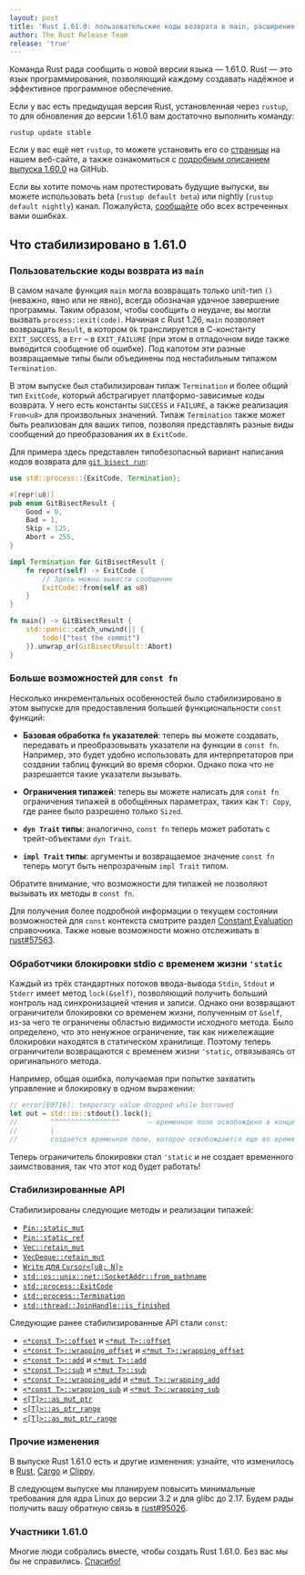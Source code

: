 ```yaml
---
layout: post
title: 'Rust 1.61.0: пользовательские коды возврата в main, расширение возможностей const fn и изменение ограничителей IO-блокировок'
author: The Rust Release Team
release: 'true'
---
```


Команда Rust рада сообщить о новой версии языка — 1.61.0. Rust — это язык программирования, позволяющий каждому создавать надёжное и эффективное программное обеспечение.

Если у вас есть предыдущая версия Rust, установленная через <code>rustup</code>, то для обновления до версии 1.61.0 вам достаточно выполнить команду:

```console
rustup update stable
```

Если у вас ещё нет `rustup`, то можете установить его со [страницы] на нашем веб-сайте, а также ознакомиться с [подробным описанием выпуска 1.60.0] на GitHub.

Если вы хотите помочь нам протестировать будущие выпуски, вы можете использовать beta (`rustup default beta`) или nightly (`rustup default nightly`) канал. Пожалуйста, [сообщайте] обо всех встреченных вами ошибках.

## Что стабилизировано в 1.61.0

### Пользовательские коды возврата из `main`

В самом начале функция `main` могла возвращать только unit-тип `()` (неважно, явно или не явно), всегда обозначая удачное завершение программы. Таким образом, чтобы сообщить о неудаче, вы могли вызвать `process::exit(code)`. Начиная с Rust 1.26, `main` позволяет возвращать `Result`, в котором `Ok` транслируется в С-константу `EXIT_SUCCESS`, а `Err` – в `EXIT_FAILURE` (при этом в отладочном виде также выводится сообщение об ошибке). Под капотом эти разные возвращаемые типы были объединены под нестабильным типажом `Termination`.

В этом выпуске был стабилизирован типаж `Termination` и более общий тип `ExitCode`, который абстрагирует платформо-зависимые коды возврата. У него есть константы `SUCCESS` и `FAILURE`, а также реализация `From<u8>` для произвольных значений. Типаж `Termination` также может быть реализован для ваших типов, позволяя представлять разные виды сообщений до преобразования их в `ExitCode`.

Для примера здесь представлен типобезопасный вариант написания кодов возврата для [`git bisect run`]:

```rust
use std::process::{ExitCode, Termination};

#[repr(u8)]
pub enum GitBisectResult {
    Good = 0,
    Bad = 1,
    Skip = 125,
    Abort = 255,
}

impl Termination for GitBisectResult {
    fn report(self) -> ExitCode {
        // Здесь можно вывести сообщение
        ExitCode::from(self as u8)
    }
}

fn main() -> GitBisectResult {
    std::panic::catch_unwind(|| {
        todo!("test the commit")
    }).unwrap_or(GitBisectResult::Abort)
}
```

### Больше возможностей для `const fn`

Несколько инкрементальных особенностей было стабилизировано в этом выпуске для предоставления большей функциональности `const` функций:

- **Базовая обработка `fn` указателей**: теперь вы можете создавать, передавать и преобразовывать указатели на функции в `const fn`. Например, это будет удобно использовать для интерпретаторов при создании таблиц функций во время сборки. Однако пока что не разрешается такие указатели вызывать.

- **Ограничения типажей**: теперь вы можете написать для `const fn` ограничения типажей в обобщённых параметрах, таких как `T: Copy`, где ранее было разрешено только `Sized`.

- **`dyn Trait` типы**: аналогично, `const fn` теперь может работать с трейт-объектами `dyn Trait`.

- **`impl Trait` типы**: аргументы и возвращаемое значение `const fn` теперь могут быть непрозрачным `impl Trait` типом.

Обратите внимание, что возможности для типажей не позволяют вызывать их методы в `const fn`.

Для получения более подробной информации о текущем состоянии возможностей для `const` контекста смотрите раздел [Constant Evaluation](https://doc.rust-lang.org/stable/reference/const_eval.html) справочника. Также новые возможности можно отслеживать в [rust#57563](https://github.com/rust-lang/rust/issues/57563).

### Обработчики блокировки stdio с временем жизни `'static`

Каждый из трёх стандартных потоков ввода-вывода `Stdin`, `Stdout` и `Stderr` имеет метод `lock(&self)`, позволяющий получить больший контроль над синхронизацией чтения и записи. Однако они возвращают ограничители блокировки со временем жизни, полученным от `&self`, из-за чего те ограничены областью видимости исходного метода. Было определено, что это ненужное ограничение, так как нижележащие блокировки находятся в статическом хранилище. Поэтому теперь ограничители возвращаются с временем жизни `'static`, отвязываясь от оригинального метода.

Например, общая ошибка, получаемая при попытке захватить управление и блокировку в одном выражении:

```rust
// error[E0716]: temporary value dropped while borrowed
let out = std::io::stdout().lock();
//        ^^^^^^^^^^^^^^^^^       – временное поле освобождено в конце этого выражения
//        |
//        создается временное поле, которое освобождается еще во время использования
```

Теперь ограничитель блокировки стал `'static` и не создает временного заимствования, так что этот код будет работать!

### Стабилизированные API

Стабилизированы следующие методы и реализации типажей:

- [`Pin::static_mut`](https://doc.rust-lang.org/1.61.0/std/pin/struct.Pin.html#method.static_mut)
- [`Pin::static_ref`](https://doc.rust-lang.org/1.61.0/std/pin/struct.Pin.html#method.static_ref)
- [`Vec::retain_mut`](https://doc.rust-lang.org/1.61.0/std/vec/struct.Vec.html#method.retain_mut)
- [`VecDeque::retain_mut`](https://doc.rust-lang.org/1.61.0/std/collections/struct.VecDeque.html#method.retain_mut)
- [`Write` для `Cursor<[u8; N]>`](https://doc.rust-lang.org/1.61.0/std/io/struct.Cursor.html#impl-Write-4)
- [`std::os::unix::net::SocketAddr::from_pathname`](https://doc.rust-lang.org/1.61.0/std/os/unix/net/struct.SocketAddr.html#method.from_pathname)
- [`std::process::ExitCode`](https://doc.rust-lang.org/1.61.0/std/process/struct.ExitCode.html)
- [`std::process::Termination`](https://doc.rust-lang.org/1.61.0/std/process/trait.Termination.html)
- [`std::thread::JoinHandle::is_finished`](https://doc.rust-lang.org/1.61.0/std/thread/struct.JoinHandle.html#method.is_finished)

Следующие ранее стабилизированные API стали `const`:

- [`<*const T>::offset`](https://doc.rust-lang.org/1.61.0/std/primitive.pointer.html#method.offset) и [`<*mut T>::offset`](https://doc.rust-lang.org/1.61.0/std/primitive.pointer.html#method.offset-1)
- [`<*const T>::wrapping_offset`](https://doc.rust-lang.org/1.61.0/std/primitive.pointer.html#method.wrapping_offset) и [`<*mut T>::wrapping_offset`](https://doc.rust-lang.org/1.61.0/std/primitive.pointer.html#method.wrapping_offset-1)
- [`<*const T>::add`](https://doc.rust-lang.org/1.61.0/std/primitive.pointer.html#method.add) и [`<*mut T>::add`](https://doc.rust-lang.org/1.61.0/std/primitive.pointer.html#method.add-1)
- [`<*const T>::sub`](https://doc.rust-lang.org/1.61.0/std/primitive.pointer.html#method.sub) и [`<*mut T>::sub`](https://doc.rust-lang.org/1.61.0/std/primitive.pointer.html#method.sub-1)
- [`<*const T>::wrapping_add`](https://doc.rust-lang.org/1.61.0/std/primitive.pointer.html#method.wrapping_add) и [`<*mut T>::wrapping_add`](https://doc.rust-lang.org/1.61.0/std/primitive.pointer.html#method.wrapping_add-1)
- [`<*const T>::wrapping_sub`](https://doc.rust-lang.org/1.61.0/std/primitive.pointer.html#method.wrapping_sub) и [`<*mut T>::wrapping_sub`](https://doc.rust-lang.org/1.61.0/std/primitive.pointer.html#method.wrapping_sub-1)
- [`<[T]>::as_mut_ptr`](https://doc.rust-lang.org/1.61.0/std/primitive.slice.html#method.as_mut_ptr)
- [`<[T]>::as_ptr_range`](https://doc.rust-lang.org/1.61.0/std/primitive.slice.html#method.as_ptr_range)
- [`<[T]>::as_mut_ptr_range`](https://doc.rust-lang.org/1.61.0/std/primitive.slice.html#method.as_mut_ptr_range)

### Прочие изменения

В выпуске Rust 1.61.0 есть и другие изменения: узнайте, что изменилось в [Rust](https://github.com/rust-lang/rust/blob/stable/RELEASES.md#version-1610-2022-05-19), [Cargo](https://github.com/rust-lang/cargo/blob/master/CHANGELOG.md#cargo-161-2022-05-19) и [Clippy](https://github.com/rust-lang/rust-clippy/blob/master/CHANGELOG.md#rust-161).

В следующем выпуске мы планируем повысить минимальные требования для ядра Linux до версии 3.2 и для glibc до 2.17. Будем рады получить вашу обратную связь в [rust#95026](https://github.com/rust-lang/rust/pull/95026).

### Участники 1.61.0

Многие люди собрались вместе, чтобы создать Rust 1.61.0. Без вас мы бы не справились. [Спасибо!](https://thanks.rust-lang.org/rust/1.61.0/)


[страницы]: https://www.rust-lang.org/install.html
[подробным описанием выпуска 1.60.0]: https://github.com/rust-lang/rust/blob/master/RELEASES.md#version-1610-2022-05-19
[сообщайте]: https://github.com/rust-lang/rust/issues/new/choose
[`git bisect run`]: https://git-scm.com/docs/git-bisect#_bisect_run